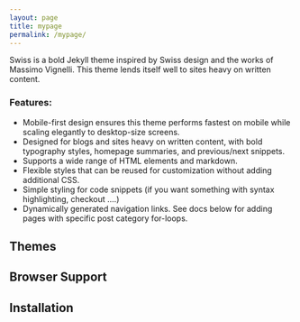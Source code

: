 ```yaml
---
layout: page
title: mypage
permalink: /mypage/
---
```


Swiss is a bold Jekyll theme inspired by Swiss design and the works of Massimo Vignelli. This theme lends itself well to sites heavy on written content.

### Features:
* Mobile-first design ensures this theme performs fastest on mobile while scaling elegantly to desktop-size screens.
* Designed for blogs and sites heavy on written content, with bold typography styles, homepage summaries, and previous/next snippets.
* Supports a wide range of HTML elements and markdown.
* Flexible styles that can be reused for customization without adding additional CSS.
* Simple styling for code snippets (if you want something with syntax highlighting, checkout ....)
* Dynamically generated navigation links. See docs below for adding pages with specific post category for-loops.

## Themes

## Browser Support

## Installation
